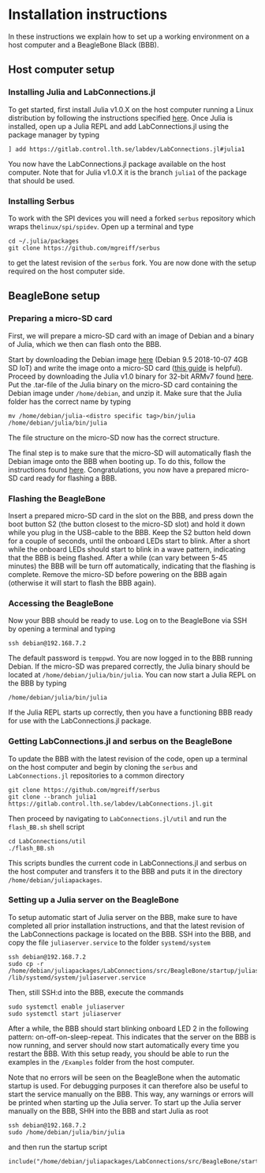 
<a id='Installation-instructions-1'></a>

# Installation instructions


In these instructions we explain how to set up a working environment on a host computer and a BeagleBone Black (BBB).


<a id='Host-computer-setup-1'></a>

## Host computer setup


<a id='Installing-Julia-and-LabConnections.jl-1'></a>

### Installing Julia and LabConnections.jl


To get started, first install Julia v1.0.X on the host computer running a Linux distribution by following the instructions specified [here](https://github.com/JuliaLang/julia/blob/master/README.md). Once Julia is installed, open up a Julia REPL and add LabConnections.jl using the package manager by typing


```
] add https://gitlab.control.lth.se/labdev/LabConnections.jl#julia1
```


You now have the LabConnections.jl package available on the host computer. Note that for Julia v1.0.X it is the branch `julia1` of the package that should be used.


<a id='Installing-Serbus-1'></a>

### Installing Serbus


To work with the SPI devices you will need a forked `serbus` repository which wraps the`linux/spi/spidev`. Open up a terminal and type


```
cd ~/.julia/packages
git clone https://github.com/mgreiff/serbus
```


to get the latest revision of the `serbus` fork. You are now done with the setup required on the host computer side.


<a id='BeagleBone-setup-1'></a>

## BeagleBone setup


<a id='Preparing-a-micro-SD-card-1'></a>

### Preparing a micro-SD card


First, we will prepare a micro-SD card with an image of Debian and a binary of Julia, which we then can flash onto the BBB.


Start by downloading the Debian image [here](http://beagleboard.org/latest-images) (Debian 9.5 2018-10-07 4GB SD IoT) and write the image onto a micro-SD card ([this guide](http://derekmolloy.ie/write-a-new-image-to-the-beaglebone-black/) is helpful). Proceed by downloading the Julia v1.0 binary for 32-bit ARMv7 found [here](https://julialang.org/downloads/). Put the .tar-file of the Julia binary on the micro-SD card containing the Debian image under `/home/debian`, and unzip it. Make sure that the Julia folder has the correct name by typing


```
mv /home/debian/julia-<distro specific tag>/bin/julia /home/debian/julia/bin/julia
```


The file structure on the micro-SD now has the correct structure.


The final step is to make sure that the micro-SD will automatically flash the Debian image onto the BBB when booting up. To do this, follow the instructions found [here](https://elinux.org/Beagleboard:BeagleBoneBlack_Debian#Flashing_eMMC). Congratulations, you now have a prepared micro-SD card ready for flashing a BBB.


<a id='Flashing-the-BeagleBone-1'></a>

### Flashing the BeagleBone


Insert a prepared micro-SD card in the slot on the BBB, and press down the boot button S2 (the button closest to the micro-SD slot) and hold it down while you plug in the USB-cable to the BBB. Keep the S2 button held down for a couple of seconds, until the onboard LEDs start to blink. After a short while the onboard LEDs should start to blink in a wave pattern, indicating that the BBB is being flashed. After a while (can vary between 5-45 minutes) the BBB will be turn off automatically, indicating that the flashing is complete. Remove the micro-SD before powering on the BBB again (otherwise it will start to flash the BBB again).


<a id='Accessing-the-BeagleBone-1'></a>

### Accessing the BeagleBone


Now your BBB should be ready to use. Log on to the BeagleBone via SSH by opening a terminal and typing


```
ssh debian@192.168.7.2
```


The default password is `temppwd`. You are now logged in to the BBB running Debian. If the micro-SD was prepared correctly, the Julia binary should be located at `/home/debian/julia/bin/julia`. You can now start a Julia REPL on the BBB by typing


```
/home/debian/julia/bin/julia
```


If the Julia REPL starts up correctly, then you have a functioning BBB ready for use with the LabConnections.jl package.


<a id='Getting-LabConnections.jl-and-serbus-on-the-BeagleBone-1'></a>

### Getting LabConnections.jl and serbus on the BeagleBone


To update the BBB with the latest revision of the code, open up a terminal on the host computer and begin by cloning the `serbus` and `LabConnections.jl` repositories to a common directory


```
git clone https://github.com/mgreiff/serbus
git clone --branch julia1 https://gitlab.control.lth.se/labdev/LabConnections.jl.git
```


Then proceed by navigating to `LabConnections.jl/util` and run the `flash_BB.sh` shell script


```
cd LabConnections/util
./flash_BB.sh
```


This scripts bundles the current code in LabConnections.jl and serbus on the host computer and transfers it to the BBB and puts it in the directory `/home/debian/juliapackages`.


<a id='Setting-up-automatic-communication-1'></a>


<a id='Setting-up-a-Julia-server-on-the-BeagleBone-1'></a>

### Setting up a Julia server on the BeagleBone


To setup automatic start of Julia server on the BBB, make sure to have completed all prior installation instructions, and that the latest revision of the LabConnections package is located on the BBB. SSH into the BBB, and copy the file `juliaserver.service` to the folder `systemd/system`


```
ssh debian@192.168.7.2
sudo cp -r /home/debian/juliapackages/LabConnections/src/BeagleBone/startup/juliaserver.service /lib/systemd/system/juliaserver.service
```


Then, still SSH:d into the BBB, execute the commands


```
sudo systemctl enable juliaserver
sudo systemctl start juliaserver
```


After a while, the BBB should start blinking onboard LED 2 in the following pattern: on-off-on-sleep-repeat. This indicates that the server on the BBB is now running, and server should now start automatically every time you restart the BBB. With this setup ready, you should be able to run the examples in the `/Examples` folder from the host computer.


Note that no errors will be seen on the BeagleBone when the automatic startup is used. For debugging purposes it can therefore also be useful to start the service manually on the BBB. This way, any warnings or errors will be printed when starting up the Julia server. To start up the Julia server manually on the BBB, SHH into the BBB and start Julia as root


```
ssh debian@192.168.7.2
sudo /home/debian/julia/bin/julia
```


and then run the startup script


```
include("/home/debian/juliapackages/LabConnections/src/BeagleBone/startup/startup.jl")
```

